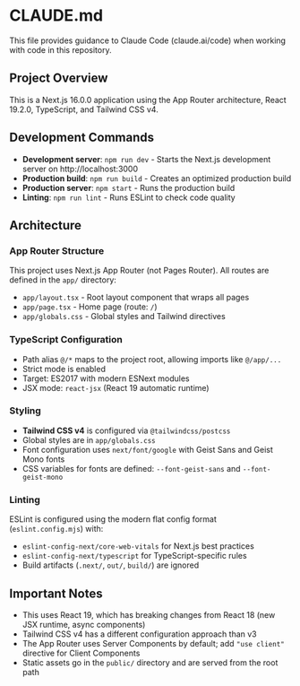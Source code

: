 # CLAUDE.md

This file provides guidance to Claude Code (claude.ai/code) when working with code in this repository.

## Project Overview

This is a Next.js 16.0.0 application using the App Router architecture, React 19.2.0, TypeScript, and Tailwind CSS v4.

## Development Commands

- **Development server**: `npm run dev` - Starts the Next.js development server on http://localhost:3000
- **Production build**: `npm run build` - Creates an optimized production build
- **Production server**: `npm start` - Runs the production build
- **Linting**: `npm run lint` - Runs ESLint to check code quality

## Architecture

### App Router Structure

This project uses Next.js App Router (not Pages Router). All routes are defined in the `app/` directory:

- `app/layout.tsx` - Root layout component that wraps all pages
- `app/page.tsx` - Home page (route: `/`)
- `app/globals.css` - Global styles and Tailwind directives

### TypeScript Configuration

- Path alias `@/*` maps to the project root, allowing imports like `@/app/...`
- Strict mode is enabled
- Target: ES2017 with modern ESNext modules
- JSX mode: `react-jsx` (React 19 automatic runtime)

### Styling

- **Tailwind CSS v4** is configured via `@tailwindcss/postcss`
- Global styles are in `app/globals.css`
- Font configuration uses `next/font/google` with Geist Sans and Geist Mono fonts
- CSS variables for fonts are defined: `--font-geist-sans` and `--font-geist-mono`

### Linting

ESLint is configured using the modern flat config format (`eslint.config.mjs`) with:
- `eslint-config-next/core-web-vitals` for Next.js best practices
- `eslint-config-next/typescript` for TypeScript-specific rules
- Build artifacts (`.next/`, `out/`, `build/`) are ignored

## Important Notes

- This uses React 19, which has breaking changes from React 18 (new JSX runtime, async components)
- Tailwind CSS v4 has a different configuration approach than v3
- The App Router uses Server Components by default; add `"use client"` directive for Client Components
- Static assets go in the `public/` directory and are served from the root path
